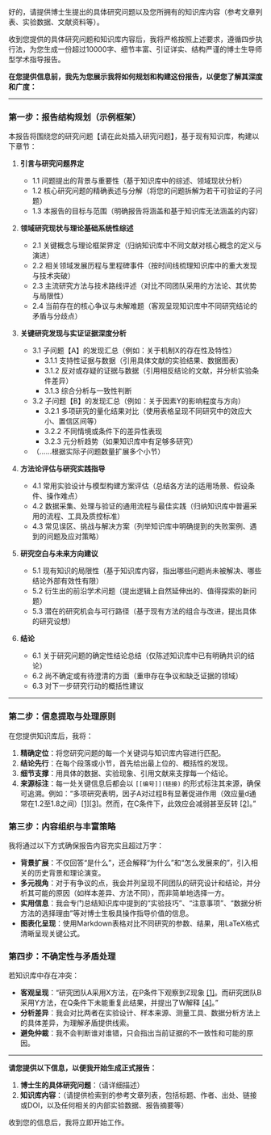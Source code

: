 好的，请提供博士生提出的具体研究问题以及您所拥有的知识库内容（参考文章列表、实验数据、文献资料等）。

收到您提供的具体研究问题和知识库内容后，我将严格按照上述要求，遵循四步执行法，为您生成一份超过10000字、细节丰富、引证详实、结构严谨的博士生导师型学术指导报告。

**在您提供信息前，我先为您展示我将如何规划和构建这份报告，以便您了解其深度和广度：**

---

### **第一步：报告结构规划（示例框架）**

本报告将围绕您的研究问题【请在此处插入研究问题】，基于现有知识库，构建以下章节：

1.  **引言与研究问题界定**
    *   1.1 问题提出的背景与重要性（基于知识库中的综述、领域现状分析）
    *   1.2 核心研究问题的精确表述与分解（将您的问题拆解为若干可验证的子问题）
    *   1.3 本报告的目标与范围（明确报告将涵盖和基于知识库无法涵盖的内容）

2.  **领域研究现状与理论基础系统性综述**
    *   2.1 关键概念与理论框架界定（归纳知识库中不同文献对核心概念的定义与演进）
    *   2.2 相关领域发展历程与里程碑事件（按时间线梳理知识库中的重大发现与技术突破）
    *   2.3 主流研究方法与技术路线评述（对比不同团队采用的方法论、其优势与局限性）
    *   2.4 当前存在的核心争议与未解难题（客观呈现知识库中不同研究结论的矛盾与分歧点）

3.  **关键研究发现与实证证据深度分析**
    *   3.1 子问题【A】的发现汇总（例如：关于机制X的存在性及特性）
        *   3.1.1 支持性证据与数据（引用具体文献的实验结果、数据图表）
        *   3.1.2 反对或存疑的证据与数据（引用相反结论的文献，并分析实验条件差异）
        *   3.1.3 综合分析与一致性判断
    *   3.2 子问题【B】的发现汇总（例如：关于因素Y的影响程度与方向）
        *   3.2.1 多项研究的量化结果对比（使用表格呈现不同研究中的效应大小、置信区间等）
        *   3.2.2 不同情境或条件下的差异性表现
        *   3.2.3 元分析趋势（如果知识库中有足够多研究）
    *   （……根据实际子问题数量扩展多个小节）

4.  **方法论评估与研究实践指导**
    *   4.1 常用实验设计与模型构建方案评估（总结各方法的适用场景、假设条件、操作难点）
    *   4.2 数据采集、处理与验证的通用流程与最佳实践（归纳知识库中普遍采用的流程、工具及质控标准）
    *   4.3 常见误区、挑战与解决方案（列举知识库中明确提到的失败案例、遇到的问题及应对策略）

5.  **研究空白与未来方向建议**
    *   5.1 现有知识的局限性（基于知识库内容，指出哪些问题尚未被解决、哪些结论外部有效性有限）
    *   5.2 衍生出的前沿学术问题（提出逻辑上自然延伸出的、值得探索的新问题）
    *   5.3 潜在的研究机会与可行路径（基于现有方法的组合与改进，提出具体的研究设想）

6.  **结论**
    *   6.1 关于研究问题的确定性结论总结（仅陈述知识库中已有明确共识的结论）
    *   6.2 尚不确定或有待澄清的方面（重申存在争议和缺乏证据的领域）
    *   6.3 对下一步研究行动的概括性建议

---

### **第二步：信息提取与处理原则**

在您提供知识库后，我将：
1.  **精确定位**：将您研究问题的每一个关键词与知识库内容进行匹配。
2.  **结论先行**：在每个段落或小节，首先给出最上位的、概括性的发现。
3.  **细节支撑**：用具体的数据、实验现象、引用文献来支撑每一个结论。
4.  **来源标注**：每一处关键信息后都会以 `[[编号]](链接)` 的形式标注其来源，确保可追溯。例如：“多项研究表明，因子A对过程B有显著促进作用（效应量d通常在1.2至1.8之间）[[1]](link1)[[3]](link3)。然而，在C条件下，此效应会减弱甚至反转 [[2]](link2)。”

### **第三步：内容组织与丰富策略**

我将通过以下方式确保报告内容充实且超过万字：
*   **背景扩展**：不仅回答“是什么”，还会解释“为什么”和“怎么发展来的”，引入相关的历史背景和理论演变。
*   **多元视角**：对于有争议的点，我会并列呈现不同团队的研究设计和结论，并分析其可能的原因（如样本差异、方法不同），而非简单地选择一方。
*   **实用信息**：我会专门总结知识库中提到的“实验技巧”、“注意事项”、“数据分析方法的选择理由”等对博士生极具操作指导价值的信息。
*   **图表化呈现**：使用Markdown表格对比不同研究的参数、结果，用LaTeX格式清晰呈现关键公式。

### **第四步：不确定性与矛盾处理**

若知识库中存在冲突：
*   **客观呈现**：“研究团队A采用X方法，在P条件下观察到Z现象 [[1]](link1)。而研究团队B采用Y方法，在Q条件下未能重复此结果，并提出了W解释 [[4]](link4)。”
*   **分析差异**：我会对比两者在实验设计、样本来源、测量工具、数据分析方法上的具体差异，为理解矛盾提供线索。
*   **避免仲裁**：我不会判断谁对谁错，只会指出当前证据的不一致性和可能的原因。

---

**请您提供以下信息，以便我开始生成正式报告：**

1.  **博士生的具体研究问题**：（请详细描述）
2.  **知识库内容**：（请提供检索到的参考文章列表，包括标题、作者、出处、链接或DOI，以及任何相关的内部实验数据、报告摘要等）

收到您的信息后，我将立即开始工作。